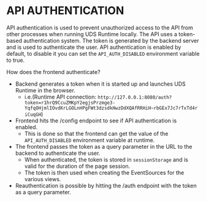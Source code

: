 # API AUTHENTICATION

API authentication is used to prevent unauthorized access to the API from other processes when running UDS Runtime locally. The API uses a token-based authentication system. The token is generated by the backend server and is used to authenticate the user. API authentication is enabled by default, to disable it you can set the `API_AUTH_DISABLED` environment variable to true.

How does the frontend authenticate?
- Backend generates a token when it is started up and launches UDS Runtime in the browser.
    - i.e.(Runtime API connection: `http://127.0.0.1:8080/auth?token=r1hrQ9CcuZMKpY2egjsPrzmge3-YqfqOHjmlIOvdKrLGOLnHPgFWt3dzsdkHwzDdXQAfRRHiH~rbGEx7Jc7rTxTd4riCuqGH`)
- Frontend hits the /config endpoint to see if API authentication is enabled.
    - This is done so that the frontend can get the value of the `API_AUTH_DISABLED` environment variable at runtime.
- The frontend passes the token as a query parameter in the URL to the backend to authenticate the user.
    - When authenticated, the token is stored in `sessionStorage` and is valid for the duration of the page session.
    - The token is then used when creating the EventSources for the various views.
- Reauthentication is possible by hitting the /auth endpoint with the token as a query parameter.
